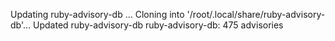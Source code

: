 Updating ruby-advisory-db ...
Cloning into '/root/.local/share/ruby-advisory-db'...
Updated ruby-advisory-db
ruby-advisory-db: 475 advisories
